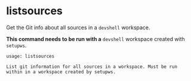 # listsources

Get the Git info about all sources in a `devshell` workspace.

**This command needs to be run with a** `devshell` workspace created with `setupws`.

```
usage: listsources

List git information for all sources in a workspace. Must be run 
within in a workspace created by setupws.
```

